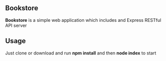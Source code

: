## Bookstore ##

**Bookstore** is a simple web application which includes and Express RESTful API server


## Usage ##
Just clone or download and run **npm install** and then **node index** to start


